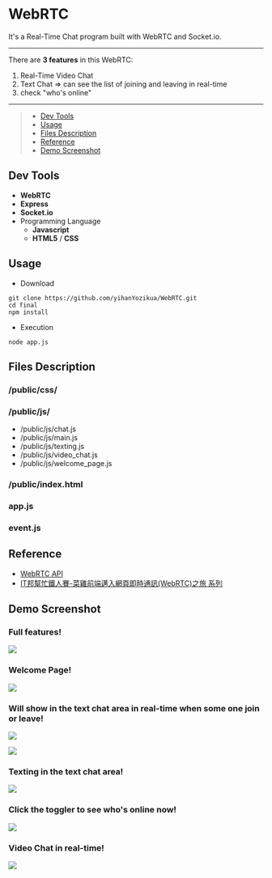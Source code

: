 # WebRTC
It's a Real-Time Chat program built with WebRTC and Socket.io.

---
There are **3 features** in this WebRTC:
1. Real-Time Video Chat
2. Text Chat => can see the list of joining and leaving in real-time
3. check "who's online"
---

<!-- ## Table of Contents -->
> * [Dev Tools](#dev-tools)
> * [Usage](#usage)
> * [Files Description](#files-description)
> * [Reference](#reference)
> * [Demo Screenshot](#demo-screenshot)


## Dev Tools
* **WebRTC**
* **Express**
* **Socket.io**
* Programming Language
  * **Javascript**
  * **HTML5** / **CSS**


## Usage
* Download 
```bash=
git clone https://github.com/yihanYozikua/WebRTC.git
cd final
npm install
```
* Execution
```bash=
node app.js
```


## Files Description
### /public/css/
### /public/js/
  * /public/js/chat.js
  * /public/js/main.js
  * /public/js/texting.js
  * /public/js/video_chat.js
  * /public/js/welcome_page.js
### /public/index.html
### app.js
### event.js


## Reference
* [WebRTC API](https://developer.mozilla.org/en-US/docs/Web/API/WebRTC_API)
* [IT邦幫忙鐵人賽-菜雞前端邁入網頁即時通訊(WebRTC)之旅 系列](https://ithelp.ithome.com.tw/users/20129521/ironman/3138)


## Demo Screenshot
### Full features!
![](https://i.imgur.com/8F1HE9Z.jpg)

### Welcome Page!
![](https://i.imgur.com/qwPPoB9.png)

### Will show in the text chat area in real-time when some one join or leave!
![](https://i.imgur.com/MsYb0tT.png)

![](https://i.imgur.com/Hha3gl2.png)

### Texting in the text chat area!
![](https://i.imgur.com/aUGLEaz.png)

### Click the toggler to see who's online now!
![](https://i.imgur.com/tnL1IkC.png)

### Video Chat in real-time!
![](https://i.imgur.com/4x9Mq4O.jpg)